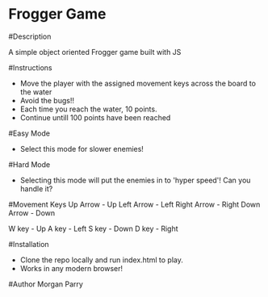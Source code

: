 Frogger Game
===============================

#Description

A simple object oriented Frogger game built with JS

#Instructions

- Move the player with the assigned movement keys across the board to the water
- Avoid the bugs!!
- Each time you reach the water, 10 points.
- Continue untill 100 points have been reached

#Easy Mode 
- Select this mode for slower enemies!

#Hard Mode 
- Selecting this mode will put the enemies in to 'hyper speed'! Can you handle it?

#Movement Keys
 Up Arrow - Up
 Left Arrow - Left
 Right Arrow - Right
 Down Arrow - Down

 W key - Up
 A key - Left
 S key - Down
 D key - Right 

#Installation
- Clone the repo locally and run index.html to play.
- Works in any modern browser!

#Author
Morgan Parry
